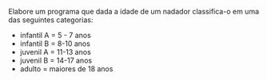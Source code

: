 Elabore um programa que dada a idade de um nadador classifica-o em uma das seguintes categorias:
- infantil A = 5 - 7 anos
- infantil B = 8-10 anos
- juvenil A = 11-13 anos
- juvenil B = 14-17 anos
- adulto = maiores de 18 anos
